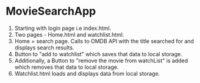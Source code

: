 # MovieSearchApp

1. Starting with login page i.e index.html.
2. Two pages - Home.html and watchlist.html.
3. Home = search page. Calls to OMDB API with the title searched for and displays search results.
4. Button to "add to watchlist" which saves that data to local storage.
5. Additionally, a Button to "remove the movie from watchList" is added which removes that data to local storage.
6. Watchlist.html loads and displays data from local storage.
